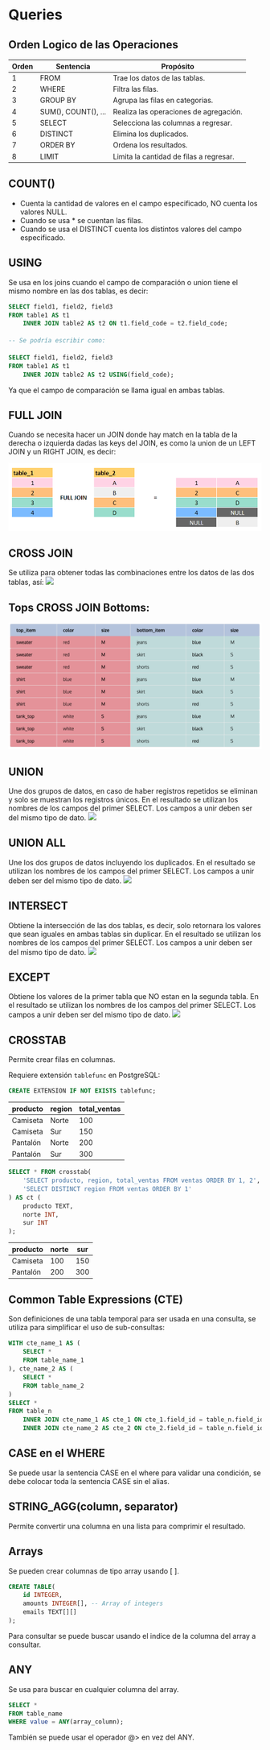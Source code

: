 # Queries

## Orden Logico de las Operaciones

Orden| Sentencia           |  Propósito
-----|---------------------|---------------
1    | FROM                |  Trae los datos de las tablas.
2    | WHERE               |  Filtra las filas.
3    | GROUP BY            |  Agrupa las filas en categorias.
4    | SUM(), COUNT(), ... |  Realiza las operaciones de agregación.
5    | SELECT              |  Selecciona las columnas a regresar.
6    | DISTINCT            |  Elimina los duplicados.
7    | ORDER BY            |  Ordena los resultados.
8    | LIMIT               |  Limita la cantidad de filas a regresar.

## COUNT()
- Cuenta la cantidad de valores en el campo especificado, NO cuenta los valores NULL.
- Cuando se usa * se cuentan las filas.
- Cuando se usa el DISTINCT cuenta los distintos valores del campo especificado.

## USING
Se usa en los joins cuando el campo de comparación o union tiene el mismo nombre en las dos tablas, es decir:
```sql
SELECT field1, field2, field3
FROM table1 AS t1
    INNER JOIN table2 AS t2 ON t1.field_code = t2.field_code;

-- Se podría escribir como:

SELECT field1, field2, field3
FROM table1 AS t1
    INNER JOIN table2 AS t2 USING(field_code);
```

Ya que el campo de comparación se llama igual en ambas tablas.

## FULL JOIN
Cuando se necesita hacer un JOIN donde hay match en la tabla de la derecha o izquierda dadas las keys del JOIN, es como la union de un LEFT JOIN y un RIGHT JOIN, es decir:

<img src="images/full_join.png">


## CROSS JOIN
Se utiliza para obtener todas las combinaciones entre los datos de las dos tablas, así:
<img src="cross_join.png">

## Tops CROSS JOIN Bottoms:
<img src="images/top_cross_join_bottoms.png">

## UNION
Une dos grupos de datos, en caso de haber registros repetidos se eliminan y solo se muestran los registros únicos. En el resultado se utilizan los nombres de los campos del primer SELECT. Los campos a unir deben ser del mismo tipo de dato.
<img src="a_union_b.png">

## UNION ALL
Une los dos grupos de datos incluyendo los duplicados. En el resultado se utilizan los nombres de los campos del primer SELECT. Los campos a unir deben ser del mismo tipo de dato.
<img src="a_union_all_b.png">

## INTERSECT
Obtiene la intersección de las dos tablas, es decir, solo retornara los valores que sean iguales en ambas tablas sin duplicar. En el resultado se utilizan los nombres de los campos del primer SELECT. Los campos a unir deben ser del mismo tipo de dato.
<img src="intersect.png">

## EXCEPT
Obtiene los valores de la primer tabla que NO estan en la segunda tabla. En el resultado se utilizan los nombres de los campos del primer SELECT. Los campos a unir deben ser del mismo tipo de dato.
<img src="except.png">

## CROSSTAB
Permite crear filas en columnas.

Requiere extensión ```tablefunc``` en PostgreSQL:
```sql
CREATE EXTENSION IF NOT EXISTS tablefunc;
```
producto    |  region    |  total_ventas
------------|------------|---------------
Camiseta    |  Norte     |  100
Camiseta    |  Sur       |  150
Pantalón    |  Norte     |  200
Pantalón    |  Sur       |  300

```sql
SELECT * FROM crosstab(
    'SELECT producto, region, total_ventas FROM ventas ORDER BY 1, 2',
    'SELECT DISTINCT region FROM ventas ORDER BY 1'
) AS ct (
    producto TEXT,
    norte INT,
    sur INT
);
```

producto    |  norte  |  sur
------------|---------|------
Camiseta    |   100   |  150
Pantalón    |   200   |  300


## Common Table Expressions (CTE)
Son definiciones de una tabla temporal para ser usada en una consulta, se utiliza para simplificar el uso de sub-consultas:
```sql
WITH cte_name_1 AS (
    SELECT *
    FROM table_name_1
), cte_name_2 AS (
    SELECT *
    FROM table_name_2
)
SELECT *
FROM table_n
    INNER JOIN cte_name_1 AS cte_1 ON cte_1.field_id = table_n.field_id
    INNER JOIN cte_name_2 AS cte_2 ON cte_2.field_id = table_n.field_id;
```

## CASE en el WHERE
Se puede usar la sentencia CASE en el where para validar una condición, se debe colocar toda la sentencia CASE sin el alias.

## STRING_AGG(column, separator)
Permite convertir una columna en una lista para comprimir el resultado.

## Arrays
Se pueden crear columnas de tipo array usando [ ].
```sql
CREATE TABLE(
    id INTEGER,
    amounts INTEGER[], -- Array of integers
    emails TEXT[][]
);
```

Para consultar se puede buscar usando el indice de la columna del array a consultar.

## ANY
Se usa para buscar en cualquier columna del array.
```sql
SELECT *
FROM table_name
WHERE value = ANY(array_column);
```

También se puede usar el operador @> en vez del ANY.
